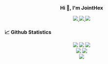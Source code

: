 <h3 align="center">Hi 👋, I'm JointHex</h3>

<p align="center">
    <a title="Github Total Stars" target="_blank" href="https://github.com/jhex-git">
        <img src="https://img.shields.io/github/stars/jhex-git.svg?logo=star&label=Total%20Stars&color=success" />
    </a>
    <a title="Github Followers" target="_blank" href="https://github.com/jhex-git">
        <img src="https://img.shields.io/badge/dynamic/json?label=GitHub&suffix=%20followers&query=%24.data.totalSubs&url=https%3A%2F%2Fapi.spencerwoo.com%2Fsubstats%2F%3Fsource%3Dgithub%26queryKey%3Djhex-git&color=blue&logo=github&longCache=true" />
    </a>
    <a title="My Blog Site" target="_blank" href="http://jhex.top">
        <img src="https://img.shields.io/badge/%E5%8D%9A%E5%AE%A2%20(blog)-jhex.top-orange" />
    </a>
</p>


### 📈 Github Statistics

<div align="center">
    <img src="https://github-profile-summary-cards.vercel.app/api/cards/profile-details?username=JHex-git&theme=nord_bright" />
    <img src="http://github-profile-summary-cards.vercel.app/api/cards/most-commit-language?username=JHex-git&theme=nord_bright" />
    <span></span>
    <img src="http://github-profile-summary-cards.vercel.app/api/cards/repos-per-language?username=JHex-git&theme=nord_bright" />
    <br />
    <img src="http://github-profile-summary-cards.vercel.app/api/cards/stats?username=JHex-git&theme=nord_bright" />
    <img src="http://github-profile-summary-cards.vercel.app/api/cards/productive-time?username=JHex-git&theme=nord_bright" />
    <br />
    <img src="https://github-readme-streak-stats.herokuapp.com/?user=JHex-git&theme=tokyonight_duo" />
</div>

